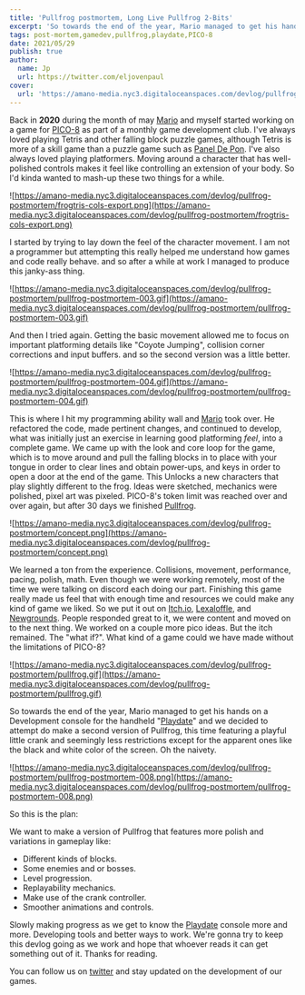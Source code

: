 ```yaml
---
title: 'Pullfrog postmortem, Long Live Pullfrog 2-Bits'
excerpt: 'So towards the end of the year, Mario managed to get his hands on a Development console for the handheld "Playdate" and we decided to attempt do make a second version of Pullfrog, this time featuring a playful little crank and seemingly less restrictions except for the apparent ones like the black and white color of the screen. Oh the naivety.'
tags: post-mortem,gamedev,pullfrog,playdate,PICO-8
date: 2021/05/29
publish: true
author:
  name: Jp
  url: https://twitter.com/eljovenpaul
cover:
  url: 'https://amano-media.nyc3.digitaloceanspaces.com/devlog/pullfrog-postmortem/pullfrog-postmortem-008.png'
---
```


Back in **2020** during the month of may [Mario](https://merveilles.town/@mario-afk) and myself started working on a game for [PICO-8](https://www.lexaloffle.com/pico-8.php) as part of a monthly game development club. I've always loved playing Tetris and other falling block puzzle games, although Tetris is more of a skill game than a puzzle game such as [Panel De Pon](https://en.wikipedia.org/wiki/Puzzle_League). I've also always loved playing platformers. Moving around a character that has well-polished controls makes it feel like controlling an extension of your body. So I'd kinda wanted to mash-up these two things for a while.

![https://amano-media.nyc3.digitaloceanspaces.com/devlog/pullfrog-postmortem/frogtris-cols-export.png](https://amano-media.nyc3.digitaloceanspaces.com/devlog/pullfrog-postmortem/frogtris-cols-export.png)

I started by trying to lay down the feel of the character movement. I am not a programmer but attempting this really helped me understand how games and code really behave. and so after a while at work I managed to produce this janky-ass thing.

![https://amano-media.nyc3.digitaloceanspaces.com/devlog/pullfrog-postmortem/pullfrog-postmortem-003.gif](https://amano-media.nyc3.digitaloceanspaces.com/devlog/pullfrog-postmortem/pullfrog-postmortem-003.gif)

And then I tried again. Getting the basic movement allowed me to focus on important platforming details like "Coyote Jumping", collision corner corrections and input buffers. and so the second version was a little better.

![https://amano-media.nyc3.digitaloceanspaces.com/devlog/pullfrog-postmortem/pullfrog-postmortem-004.gif](https://amano-media.nyc3.digitaloceanspaces.com/devlog/pullfrog-postmortem/pullfrog-postmortem-004.gif)

This is where I hit my programming ability wall and [Mario](https://twitter.com/afk_mario) took over. He refactored the code, made pertinent changes, and continued to develop, what was initially just an exercise in learning good platforming _feel_, into a complete game. We came up with the look and core loop for the game, which is to move around and pull the falling blocks in to place with your tongue in order to clear lines and obtain power-ups, and keys in order to open a door at the end of the game. This Unlocks a new characters that play slightly different to the frog. Ideas were sketched, mechanics were polished, pixel art was pixeled. PICO-8's token limit was reached over and over again, but after 30 days we finished [Pullfrog](https://afk-mario.itch.io/pullfrog).

![https://amano-media.nyc3.digitaloceanspaces.com/devlog/pullfrog-postmortem/concept.png](https://amano-media.nyc3.digitaloceanspaces.com/devlog/pullfrog-postmortem/concept.png)

We learned a ton from the experience. Collisions, movement, performance, pacing, polish, math. Even though we were working remotely, most of the time we were talking on discord each doing our part. Finishing this game really made us feel that with enough time and resources we could make any kind of game we liked. So we put it out on [Itch.io](https://afk-mario.itch.io/pullfrog), [Lexaloffle](https://www.lexaloffle.com/bbs/?tid=38636), and [Newgrounds](https://www.newgrounds.com/portal/view/759921). People responded great to it, we were content and moved on to the next thing. We worked on a couple more pico ideas. But the itch remained. The "what if?". What kind of a game could we have made without the limitations of PICO-8?

![https://amano-media.nyc3.digitaloceanspaces.com/devlog/pullfrog-postmortem/pullfrog.gif](https://amano-media.nyc3.digitaloceanspaces.com/devlog/pullfrog-postmortem/pullfrog.gif)

So towards the end of the year, Mario managed to get his hands on a Development console for the handheld "[Playdate](https://play.date)" and we decided to attempt do make a second version of Pullfrog, this time featuring a playful little crank and seemingly less restrictions except for the apparent ones like the black and white color of the screen. Oh the naivety.

![https://amano-media.nyc3.digitaloceanspaces.com/devlog/pullfrog-postmortem/pullfrog-postmortem-008.png](https://amano-media.nyc3.digitaloceanspaces.com/devlog/pullfrog-postmortem/pullfrog-postmortem-008.png)

So this is the plan:

We want to make a version of Pullfrog that features more polish and variations in gameplay like:

- Different kinds of blocks.
- Some enemies and or bosses.
- Level progression.
- Replayability mechanics.
- Make use of the crank controller.
- Smoother animations and controls.

Slowly making progress as we get to know the [Playdate](https://play.date) console more and more. Developing tools and better ways to work. We're gonna try to keep this devlog going as we work and hope that whoever reads it can get something out of it. Thanks for reading.

You can follow us on [twitter](https://twitter.com/amanogames_) and stay updated on the development of our games.
